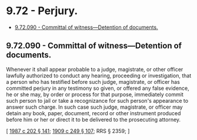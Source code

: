 # 9.72 - Perjury.
* [9.72.090 - Committal of witness—Detention of documents.](#972090---committal-of-witnessdetention-of-documents)
## 9.72.090 - Committal of witness—Detention of documents.
Whenever it shall appear probable to a judge, magistrate, or other officer lawfully authorized to conduct any hearing, proceeding or investigation, that a person who has testified before such judge, magistrate, or officer has committed perjury in any testimony so given, or offered any false evidence, he or she may, by order or process for that purpose, immediately commit such person to jail or take a recognizance for such person's appearance to answer such charge. In such case such judge, magistrate, or officer may detain any book, paper, document, record or other instrument produced before him or her or direct it to be delivered to the prosecuting attorney.

\[ [1987 c 202 § 141](http://leg.wa.gov/CodeReviser/documents/sessionlaw/1987c202.pdf?cite=1987%20c%20202%20§%20141); [1909 c 249 § 107](http://leg.wa.gov/CodeReviser/documents/sessionlaw/1909c249.pdf?cite=1909%20c%20249%20§%20107); RRS § 2359; \]

